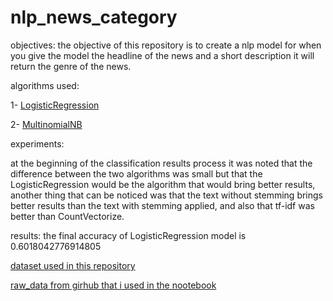 # nlp_news_category

objectives: the objective of this repository is to create a nlp model for when you give the model the headline of the news and a short description it will return the genre of the news.

algorithms used:

1- [LogisticRegression](https://scikit-learn.org/stable/modules/generated/sklearn.linear_model.LogisticRegression.html)

2- [MultinomialNB](sklearn.naive_bayes.MultinomialNB)

experiments:


at the beginning of the classification results process it was noted that the difference between the two algorithms was small but that the LogisticRegression would be the algorithm that would bring better results,
another thing that can be noticed was that the text without stemming brings better results than the text with stemming applied,
and also that tf-idf was better than CountVectorize.

results: the final accuracy of LogisticRegression model is 0.6018042776914805


[dataset used in this repository](https://www.kaggle.com/rmisra/news-category-dataset)


[raw_data from girhub that i used in the nootebook](https://raw.githubusercontent.com/dbstern/kaggle-news-category/master/input/News_Category_Dataset_v2.json)

